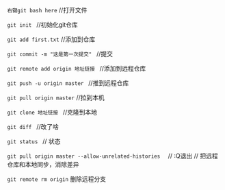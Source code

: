 `右键git bash here`
//打开文件

`git init `
//初始化git仓库

`git add first.txt` 
//添加到仓库

`git commit -m "这是第一次提交" `
//提交

`git remote add origin 地址链接 `
//添加到远程仓库

`git push -u origin master `
//推到远程仓库

`git pull origin master`
//拉到本机

`git clone 地址链接 `
//克隆到本地

`git diff `
//改了啥

`git status `
// 状态

`git pull origin master --allow-unrelated-histories  ` 
// :Q退出
// 把远程仓库和本地同步，消除差异

`git remote rm origin`
删除远程分支
